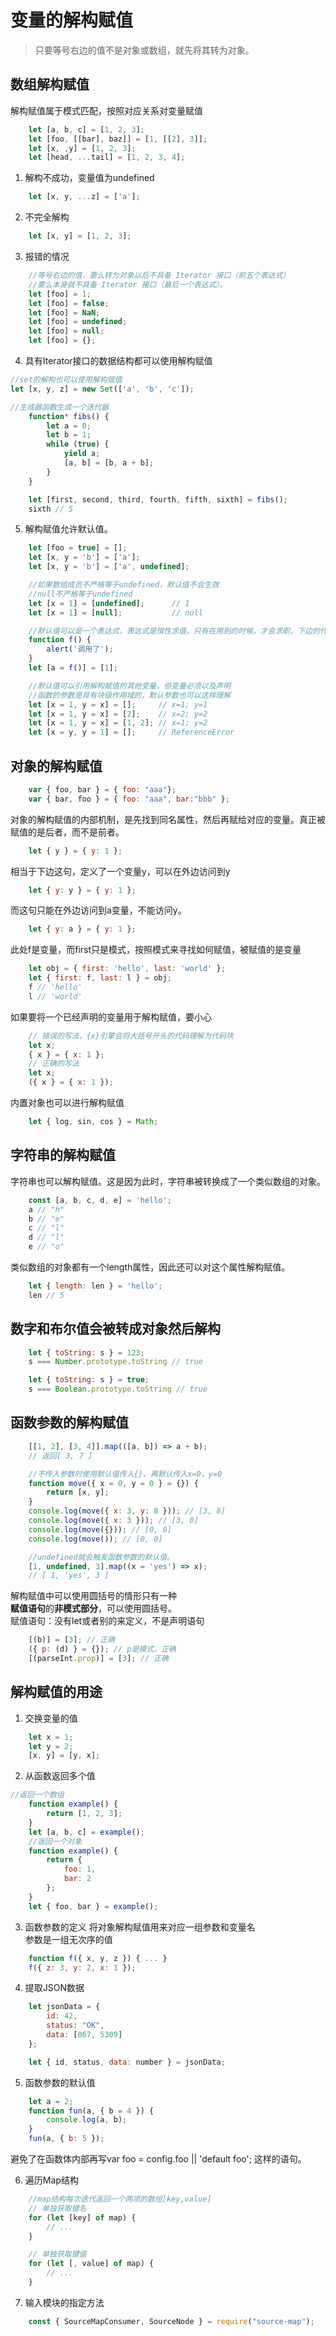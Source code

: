 # 变量的解构赋值
> 只要等号右边的值不是对象或数组，就先将其转为对象。  

## 数组解构赋值

解构赋值属于模式匹配，按照对应关系对变量赋值  

```javascript
    let [a, b, c] = [1, 2, 3];
    let [foo, [[bar], baz]] = [1, [[2], 3]];
    let [x, ,y] = [1, 2, 3];
    let [head, ...tail] = [1, 2, 3, 4];
```

1. 解构不成功，变量值为undefined
```javascript
    let [x, y, ...z] = ['a'];
```

2. 不完全解构
```javascript
    let [x, y] = [1, 2, 3];
```

3. 报错的情况
```javascript
    //等号右边的值，要么转为对象以后不具备 Iterator 接口（前五个表达式）  
    //要么本身就不具备 Iterator 接口（最后一个表达式）。
    let [foo] = 1;
    let [foo] = false;
    let [foo] = NaN;
    let [foo] = undefined;
    let [foo] = null;
    let [foo] = {};
```

4. 具有Iterator接口的数据结构都可以使用解构赋值
```javascript
//set的解构也可以使用解构赋值
let [x, y, z] = new Set(['a', 'b', 'c']);

//生成器函数生成一个迭代器
    function* fibs() {
        let a = 0;
        let b = 1;
        while (true) {
            yield a;
            [a, b] = [b, a + b];
        }
    }

    let [first, second, third, fourth, fifth, sixth] = fibs();
    sixth // 5
```

5. 解构赋值允许默认值。
```javascript
    let [foo = true] = [];
    let [x, y = 'b'] = ['a'];
    let [x, y = 'b'] = ['a', undefined];

    //如果数组成员不严格等于undefined，默认值不会生效
    //null不严格等于undefined
    let [x = 1] = [undefined];      // 1
    let [x = 1] = [null];           // null

    //默认值可以是一个表达式，表达式是惰性求值，只有在用到的时候，才会求职，下边的代码不会调用f
    function f() {
        alert('调用了');
    }
    let [a = f()] = [1];

    //默认值可以引用解构赋值的其他变量，但变量必须以及声明
    //函数的参数是具有块级作用域的，默认参数也可以这样理解
    let [x = 1, y = x] = [];     // x=1; y=1
    let [x = 1, y = x] = [2];    // x=2; y=2
    let [x = 1, y = x] = [1, 2]; // x=1; y=2
    let [x = y, y = 1] = [];     // ReferenceError
```

## 对象的解构赋值
```javascript
    var { foo, bar } = { foo: "aaa"};
    var { bar, foo } = { foo: "aaa", bar:"bbb" };
```
对象的解构赋值的内部机制，是先找到同名属性，然后再赋给对应的变量。真正被赋值的是后者，而不是前者。
```javascript
    let { y } = { y: 1 };
```
相当于下边这句，定义了一个变量y，可以在外边访问到y
```javascript
    let { y: y } = { y: 1 };
```
而这句只能在外边访问到a变量，不能访问y。
```javascript
    let { y: a } = { y: 1 };
```
此处f是变量，而first只是模式，按照模式来寻找如何赋值，被赋值的是变量
```javascript
    let obj = { first: 'hello', last: 'world' };
    let { first: f, last: l } = obj;
    f // 'hello'
    l // 'world'
```

如果要将一个已经声明的变量用于解构赋值，要小心
```javascript
    // 错误的写法，{x}引擎会将大括号开头的代码理解为代码块
    let x;
    { x } = { x: 1 };
    // 正确的写法
    let x;
    ({ x } = { x: 1 });
```
内置对象也可以进行解构赋值
```javascript
    let { log, sin, cos } = Math;
```

## 字符串的解构赋值
字符串也可以解构赋值。这是因为此时，字符串被转换成了一个类似数组的对象。
```javascript
    const [a, b, c, d, e] = 'hello';
    a // "h"
    b // "e"
    c // "l"
    d // "l"
    e // "o"
```
类似数组的对象都有一个length属性，因此还可以对这个属性解构赋值。
```javascript
    let { length: len } = 'hello';
    len // 5
```


## 数字和布尔值会被转成对象然后解构
```javascript
    let { toString: s } = 123;
    s === Number.prototype.toString // true

    let { toString: s } = true;
    s === Boolean.prototype.toString // true
```

## 函数参数的解构赋值
```javascript
    [[1, 2], [3, 4]].map(([a, b]) => a + b);
    // 返回[ 3, 7 ]

    //不传入参数时使用默认值传入{}，再默认传入x=0，y=0
    function move({ x = 0, y = 0 } = {}) {
        return [x, y];
    }
    console.log(move({ x: 3, y: 8 })); // [3, 8]
    console.log(move({ x: 3 })); // [3, 0]
    console.log(move({})); // [0, 0]
    console.log(move()); // [0, 0]

    //undefined就会触发函数参数的默认值。
    [1, undefined, 3].map((x = 'yes') => x);
    // [ 1, 'yes', 3 ]
```


解构赋值中可以使用圆括号的情形只有一种   
**赋值语句**的**非模式部分**，可以使用圆括号。  
赋值语句：没有let或者别的来定义，不是声明语句  
```javascript
    [(b)] = [3]; // 正确
    ({ p: (d) } = {}); // p是模式，正确
    [(parseInt.prop)] = [3]; // 正确
```


## 解构赋值的用途
1. 交换变量的值
```javascript
    let x = 1;
    let y = 2;
    [x, y] = [y, x];
```

2. 从函数返回多个值
```javascript
//返回一个数组
    function example() {
        return [1, 2, 3];
    }
    let [a, b, c] = example();
    //返回一个对象
    function example() {
        return {
            foo: 1,
            bar: 2
        };
    }
    let { foo, bar } = example();
```
3. 函数参数的定义
将对象解构赋值用来对应一组参数和变量名  
参数是一组无次序的值  
```javascript
    function f({ x, y, z }) { ... }
    f({ z: 3, y: 2, x: 1 });
```

4. 提取JSON数据
```javascript
    let jsonData = {
        id: 42,
        status: "OK",
        data: [867, 5309]
    };

    let { id, status, data: number } = jsonData;
```
5. 函数参数的默认值
```javascript
    let a = 2;
    function fun(a, { b = 4 }) {
        console.log(a, b);
    }
    fun(a, { b: 5 });
```
避免了在函数体内部再写var foo = config.foo || 'default foo'; 这样的语句。

6. 遍历Map结构
```javascript
    //map结构每次迭代返回一个两项的数组[key,value]
    // 单独获取键名
    for (let [key] of map) {
        // ...
    }

    // 单独获取键值
    for (let [, value] of map) {
        // ...
    }
```
7. 输入模块的指定方法
```javascript
    const { SourceMapConsumer, SourceNode } = require("source-map");
```
